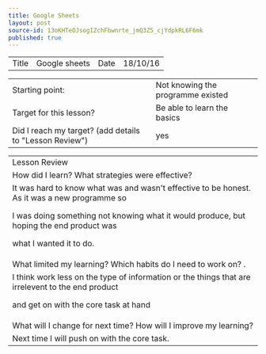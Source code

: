 ```yaml
---
title: Google Sheets
layout: post
source-id: 13oKHTeOJsogIZchFbwnrte_jmQ3Z5_cjYdpkRL6F6mk
published: true
---
```

<table>
  <tr>
    <td>Title</td>
    <td>Google sheets</td>
    <td>Date</td>
    <td>18/10/16</td>
  </tr>
</table>


<table>
  <tr>
    <td>Starting point:</td>
    <td>Not knowing the programme existed</td>
  </tr>
  <tr>
    <td>Target for this lesson?</td>
    <td>Be able to learn the basics</td>
  </tr>
  <tr>
    <td>Did I reach my target? 
(add details to "Lesson Review")</td>
    <td>yes</td>
  </tr>
</table>


<table>
  <tr>
    <td>Lesson Review</td>
  </tr>
  <tr>
    <td>How did I learn? What strategies were effective? </td>
  </tr>
  <tr>
    <td>
It was hard to know what was and wasn't effective to be honest. As it was a new programme so 

I was doing something not knowing what it would produce, but hoping the end product was 

what I wanted it to do.

</td>
  </tr>
  <tr>
    <td>What limited my learning? Which habits do I need to work on? .</td>
  </tr>
  <tr>
    <td>
I think work less on the type of information or the things that are irrelevent to the end product 

and get on with the core task at hand</td>
  </tr>
  <tr>
    <td>What will I change for next time? How will I improve my learning?</td>
  </tr>
  <tr>
    <td>
Next time I will push on with the core task.</td>
  </tr>
</table>


